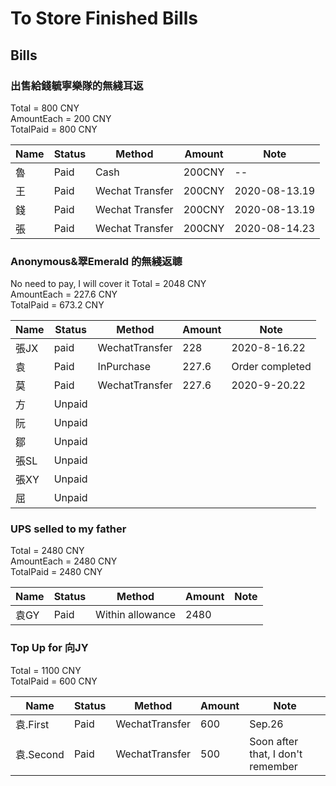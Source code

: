 
# To Store Finished Bills

## Bills

### 出售給錢毓寧樂隊的無綫耳返

Total = 800 CNY  
AmountEach = 200 CNY  
TotalPaid = 800 CNY  

| Name | Status | Method | Amount | Note |
| -----| ------ | ------ | ------ | ---- |  
| 魯 | Paid | Cash | 200CNY | -- |
| 王 | Paid | Wechat Transfer | 200CNY | 2020-08-13.19 |
| 錢 | Paid | Wechat Transfer | 200CNY | 2020-08-13.19 |
| 張 | Paid | Wechat Transfer | 200CNY | 2020-08-14.23 |

### Anonymous&翠Emerald 的無綫返聼

No need to pay, I will cover it
Total = 2048 CNY  
AmountEach = 227.6 CNY  
TotalPaid = 673.2 CNY  

| Name | Status | Method | Amount | Note |
| -----| ------ | ------ | ------ | ---- |
| 張JX | paid | WechatTransfer | 228 | 2020-8-16.22 |
| 袁 | Paid | InPurchase | 227.6 | Order completed |
| 莫 | Paid | WechatTransfer | 227.6 | 2020-9-20.22 |
| 方 | Unpaid |  |  |  |
| 阮 | Unpaid |  |  |  |
| 鄒 | Unpaid |  |  |  |
| 張SL | Unpaid |  |  |  |
| 張XY | Unpaid |  |  |  |
| 屈 | Unpaid |  |  |  |

### UPS selled to my father

Total = 2480 CNY  
AmountEach = 2480 CNY  
TotalPaid = 2480 CNY  

| Name | Status | Method | Amount | Note |
| -----| ------ | ------ | ------ | ---- |
| 袁GY | Paid | Within allowance | 2480 |  |

### Top Up for 向JY

Total = 1100 CNY  
TotalPaid = 600 CNY  

| Name | Status | Method | Amount | Note |
| -----| ------ | ------ | ------ | ---- |
| 袁.First | Paid | WechatTransfer | 600 | Sep.26 |
| 袁.Second | Paid | WechatTransfer | 500 | Soon after that, I don't remember |

